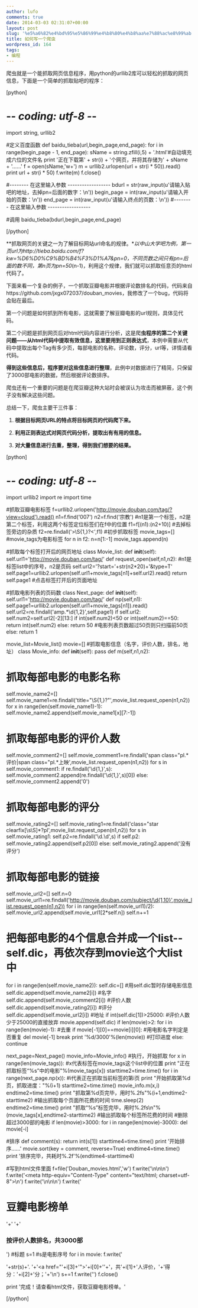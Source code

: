 ```yaml
---
author: lufo
comments: true
date: 2014-03-03 02:31:07+00:00
layout: post
slug: '%e5%a6%82%e4%bd%95%e5%86%99%e4%b8%80%e4%b8%aa%e7%88%ac%e8%99%ab'
title: 如何写一个爬虫
wordpress_id: 164
tags:
- 编程
---
```


爬虫就是一个能抓取网页信息程序，用python的urllib2库可以轻松的抓取的网页信息，下面是一个简单的抓取贴吧的程序：

[python]

# -*- coding: utf-8 -*-

import string, urllib2

#定义百度函数
def baidu_tieba(url,begin_page,end_page):
 for i in range(begin_page - 1, end_page):
 sName = string.zfill(i,5) + '.html'#自动填充成六位的文件名
 print '正在下载第' + str(i) + '个网页，并将其存储为' + sName + '......'
 f = open(sName,'w+')
 m = urllib2.urlopen(url + str(i * 50)).read()
 print url + str(i * 50)
 f.write(m)
 f.close()

#-------- 在这里输入参数 ------------------
bdurl = str(raw_input(u'请输入贴吧的地址，去掉pn=后面的数字：\n'))
begin_page = int(raw_input(u'请输入开始的页数：\n'))
end_page = int(raw_input(u'请输入终点的页数：\n'))
#-------- 在这里输入参数 ------------------

#调用
baidu_tieba(bdurl,begin_page,end_page)

[/python]

**抓取网页的关键之一为了解目标网站url命名的规律。**以中山大学吧为例，第一页url为http://tieba.baidu.com/f?kw=%D6%D0%C9%BD%B4%F3%D1%A7&pn=0，不同页数之间只有pn=后面的数不同，第n页为pn=50*(n-1)，利用这个规律，我们就可以抓取任意页的html代码了。

下面来看一个复杂的例子，一个抓取豆瓣电影并根据评论数排名的代码，代码来自https://github.com/jxgx072037/douban_movies，我修改了一个bug，代码将会贴在最后。

第一个问题是如何抓到所有电影，这就需要了解豆瓣电影的url规则，具体见代码。

第二个问题是抓到网页后对html代码内容进行分析，这是爬**虫程序的第二个关键问题——从html代码中提取有效信息，**这里要用到**正则表达式**，本例中需要从代码中提取出每个Tag有多少页，每部电影的名称，评论数，评分，url等，详情请看代码。

**得到这些信息后，程序要对这些信息进行整理**，此例中对数据进行了精简，只保留了3000部电影的数据，然后根据评论数排序。

爬虫还有一个重要的问题是在爬豆瓣这种大站时会被误认为攻击而被屏蔽，这个例子没有解决这些问题。

总结一下，爬虫主要干三件事：



	
  1. **根据目标网页URL的特点将目标网页的代码爬下来。**


	
  2. **利用正则表达式对网页代码分析，提取出有有用的信息。**

	
  3. **对大量信息进行去重，整理，得到我们想要的结果。**


[python]

# -*- coding: utf-8 -*-
import urllib2
import re
import time

#抓取豆瓣电影标签
f=urllib2.urlopen('http://movie.douban.com/tag/?view=cloud').read()
n1=f.find('007')
n2=f.find('宗教') #n1是第一个标签，n2是第二个标签，利用这两个标签定位标签们在f中的位置
f1=f[(n1):(n2+10)] #去掉标签旁边的杂质
f2=re.findall('\>\S{1,}?\<',f1) #初步抓取标签
movie_tags=[] #movie_tags为电影标签
for n in f2:
 n=n[1:-1]
 movie_tags.append(n)

#抓取每个标签打开后的网页地址
class Movie_list:
 def __init__(self):
 self.url1='http://movie.douban.com/tag/'
 def request_open(self,n1,n2): #n1是标签list中的序号，n2是页码
 self.url2='?start='+str(n2*20)+'&type=T'
 self.page1=urllib2.urlopen(self.url1+movie_tags[n1]+self.url2).read()
 return self.page1 #点击标签打开后的页面地址

#抓取电影列表的页码数
class Next_page:
 def __init__(self):
 self.url1='http://movie.douban.com/tag/'
 def np(self,n1):
 self.page1=urllib2.urlopen(self.url1+movie_tags[n1]).read()
 self.url2=re.findall('amp.*\d{1,2}',self.page1)
 if self.url2:
 self.num2=self.url2[-2][13:]
 if int(self.num2)<50 or int(self.num2)==50:
 return int(self.num2)
 else:
 return 50 #电影列表页数超过50页则只扫描前50页
 else:
 return 1

movie_list=Movie_list()
movie=[]
#抓取电影信息（名字，评价人数，排名，地址）
class Movie_info:
 def __init__(self):
 pass
 def m(self,n1,n2):
 # 抓取每部电影的电影名称
 self.movie_name2=[]
 self.movie_name1=re.findall('title="\S{1,}?"',movie_list.request_open(n1,n2))
 for x in range(len(self.movie_name1)-1):
 self.movie_name2.append(self.movie_name1[x][7:-1])

 # 抓取每部电影的评价人数
 self.movie_comment2=[]
 self.movie_comment1=re.findall('span class=\"pl.*评价|span class=\"pl.*上映',movie_list.request_open(n1,n2))
 for s in self.movie_comment1:
 if re.findall('\d{1,}',s):
 self.movie_comment2.append(re.findall('\d{1,}',s)[0])
 else:
 self.movie_comment2.append('0')

# 抓取每部电影的评分
 self.movie_rating2=[]
 self.movie_rating1=re.findall('class=\"star clearfix[\s\S]*?pl',movie_list.request_open(n1,n2))
 for s in self.movie_rating1:
 self.p2=re.findall('\d\.\d',s)
 if self.p2:
 self.movie_rating2.append(self.p2[0])
 else:
 self.movie_rating2.append('没有评分')

# 抓取每部电影的链接
 self.movie_url2=[]
 self.n=0
 self.movie_url1=re.findall('http://movie.douban.com/subject/\d{1,10}',movie_list.request_open(n1,n2))
 for i in range(len(self.movie_url1)/2):
 self.movie_url2.append(self.movie_url1[2*self.n])
 self.n+=1

# 把每部电影的4个信息合并成一个list--self.dic，再依次存到movie这个大list中
 for i in range(len(self.movie_name2)):
 self.dic=[] #用self.dic暂时存储电影信息
 self.dic.append(self.movie_name2[i]) #名字
 self.dic.append(self.movie_comment2[i]) #评价人数
 self.dic.append(self.movie_rating2[i]) #评分
 self.dic.append(self.movie_url2[i]) #地址
 if int(self.dic[1])>25000: #评价人数少于25000的直接放弃
 movie.append(self.dic)
 if len(movie)>2:
 for i in range(len(movie)-1): #去重
 if movie[-1][0]==movie[i][0]: #用电影名字判定是否重复
 del movie[-1]
 break
 print '%d/3000'%(len(movie)) #打印进度
 else:
 continue

next_page=Next_page()
movie_info=Movie_info()
#执行，开始抓取
for x in range(len(movie_tags)): #x代表标签在movie_tags这个list中的位置
 print "正在抓取标签“%s”中的电影"%(movie_tags[x])
 starttime2=time.time()
 for i in range(next_page.np(x)): #i代表正在抓取当前标签的第i页
 print "开始抓取第%d页，抓取进度："%(i+1)
 starttime2=time.time()
 movie_info.m(x,i)
 endtime2=time.time()
 print "抓取第%d页完毕，用时%.2fs"%(i+1,endtime2-starttime2) #输出抓取每个页面所花费的时间
 time.sleep(2)
 endtime2=time.time()
 print "抓取“%s”标签完毕，用时%.2fs\n"%(movie_tags[x],endtime2-starttime2) #输出抓取每个标签所花费的时间
#删除超过3000部的电影
if len(movie)>3000:
 for i in range(len(movie)-3000):
 del movie[-i]

#排序
def comment(s):
 return int(s[1])
starttime4=time.time()
print '开始排序……'
movie.sort(key = comment, reverse=True)
endtime4=time.time()
print '排序完毕，共耗时%.2f'%(endtime4-starttime4)

#写到html文件里面
f=file('Douban_movies.html','w')
f.write('<!DOCTYPE html>\n<html>\n<head>\n')
f.write('<meta http-equiv=\"Content-Type\" content=\"text/html; charset=utf-8\">\n')
f.write('</head>\n\n<body>\n')
f.write('<h1>豆瓣电影榜单</h1>'+' '+'<h3>按评价人数排名，共3000部</h3>') #标题
s=1 #s是电影序号
for i in movie:
 f.write('<p>'+str(s)+'. '+'<a href=\"'+i[3]+'\">'+i[0]+'</a>'+'，共'+i[1]+'人评价，'+'得分：'+i[2]+'分；'+'\n')
 s+=1
f.write('</body>')
f.close()

print '完成！请查看html文件，获取豆瓣电影榜单。'

[/python]
